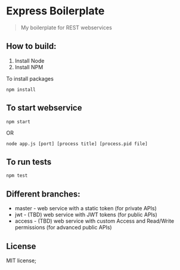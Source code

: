 Express Boilerplate
========

> My boilerplate for REST webservices

## How to build:

1. Install Node
2. Install NPM

To install packages

```
npm install
```

## To start webservice

```
npm start
```

OR

```
node app.js [port] [process title] [process.pid file]
```

## To run tests

```
npm test
```

## Different branches:

* master - web service with a static token (for private APIs)  
* jwt - (TBD) web service with JWT tokens (for public APIs)  
* access - (TBD) web service with custom Access and Read/Write permissions (for advanced public APIs)  

## License

MIT license;